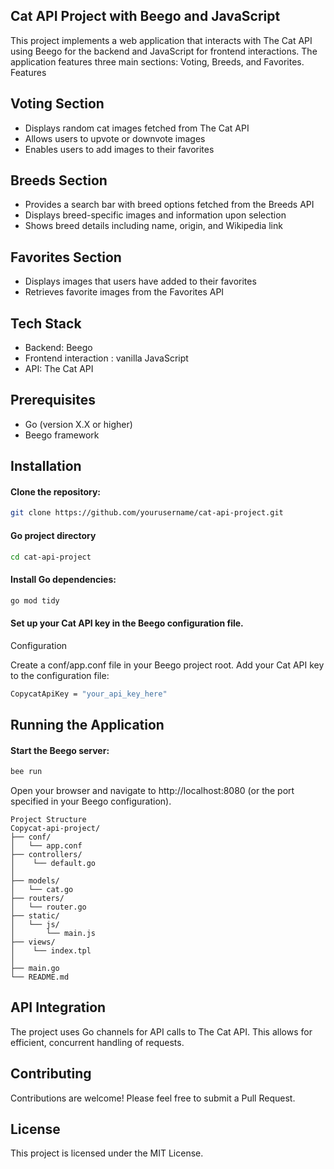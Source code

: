 
## Cat API Project with Beego and JavaScript
This project implements a web application that interacts with The Cat API using Beego for the backend and JavaScript for frontend interactions. The application features three main sections: Voting, Breeds, and Favorites.
Features

## Voting Section

- Displays random cat images fetched from The Cat API
- Allows users to upvote or downvote images
- Enables users to add images to their favorites


## Breeds Section

- Provides a search bar with breed options fetched from the Breeds API
- Displays breed-specific images and information upon selection
- Shows breed details including name, origin, and Wikipedia link


## Favorites Section

- Displays images that users have added to their favorites
- Retrieves favorite images from the Favorites API



## Tech Stack

- Backend: Beego
- Frontend interaction : vanilla JavaScript
- API: The Cat API

## Prerequisites

- Go (version X.X or higher)
- Beego framework

## Installation

#### Clone the repository:
``` bash 
git clone https://github.com/yourusername/cat-api-project.git
```
#### Go project directory
``` bash
cd cat-api-project
```
#### Install Go dependencies:
```bash
go mod tidy
```

#### Set up your Cat API key in the Beego configuration file.

Configuration

Create a conf/app.conf file in your Beego project root.
Add your Cat API key to the configuration file:
```bash
CopycatApiKey = "your_api_key_here"
```

## Running the Application

#### Start the Beego server:
```bash
bee run
```
Open your browser and navigate to http://localhost:8080 (or the port specified in your Beego configuration).
```
Project Structure
Copycat-api-project/
├── conf/
│   └── app.conf
├── controllers/
│    └── default.go
│   
├── models/
│   └── cat.go
├── routers/
│   └── router.go
├── static/
│   └── js/
│       └── main.js
├── views/
│    └── index.tpl
│   
├── main.go
└── README.md
```
## API Integration
The project uses Go channels for API calls to The Cat API. This allows for efficient, concurrent handling of requests.
## Contributing
Contributions are welcome! Please feel free to submit a Pull Request.
## License
This project is licensed under the MIT License.
